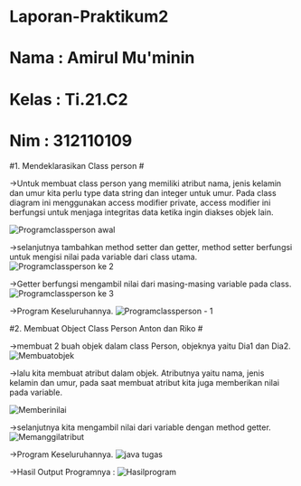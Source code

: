 # Laporan-Praktikum2

# Nama  : Amirul Mu'minin
# Kelas : Ti.21.C2
# Nim   : 312110109

#1. Mendeklarasikan Class person #

->Untuk membuat class person yang memiliki atribut nama, jenis kelamin dan umur kita perlu type data string dan integer untuk umur.
Pada class diagram ini  menggunakan access modifier private, access modifier ini berfungsi untuk menjaga integritas data ketika ingin diakses objek lain. 

![Programclassperson awal](https://user-images.githubusercontent.com/116171779/198368757-aba30571-f949-4acc-bb2d-fb4daff5f468.jpg)

->selanjutnya  tambahkan method setter dan getter, method setter berfungsi untuk mengisi nilai pada variable dari class utama.
![Programclassperson ke 2](https://user-images.githubusercontent.com/116171779/198369112-a94706a3-bc38-4011-979b-1ee81825dfba.jpg)

->Getter berfungsi mengambil nilai dari masing-masing variable pada class.
![Programclassperson ke 3](https://user-images.githubusercontent.com/116171779/198369523-a137a6eb-08a7-4679-8c68-e6d823c66390.jpg)


->Program Keseluruhannya.
![Programclassperson - 1](https://user-images.githubusercontent.com/116171779/198370150-637370b6-be99-4108-ad43-d13607c38f97.jpg)


#2. Membuat Object Class Person Anton dan Riko #

->membuat 2 buah objek dalam class Person, objeknya yaitu Dia1 dan Dia2.
![Membuatobjek](https://user-images.githubusercontent.com/116171779/198371709-1d32c8be-dcc7-4a2b-b122-0867b7a5076f.jpg)

->lalu kita membuat atribut dalam objek. Atributnya yaitu nama, jenis kelamin dan umur, pada saat membuat atribut kita juga memberikan nilai pada variable.

![Memberinilai](https://user-images.githubusercontent.com/116171779/198372132-e59ac5d3-44ae-4bfd-bc83-4f36af7981c2.jpg)

->selanjutnya kita mengambil nilai dari variable dengan method getter.
![Memanggilatribut](https://user-images.githubusercontent.com/116171779/198371114-6ebd1fda-ee39-4292-87dd-85f4b3dbe9ca.jpg)

->Program Keseluruhannya.
![java tugas](https://user-images.githubusercontent.com/116171779/198370724-295c5a97-3dc7-46e8-9e41-59fb3c020652.jpg)


->Hasil Output Programnya :
![Hasilprogram](https://user-images.githubusercontent.com/116171779/198370908-ff5433a9-3196-42db-aa8a-c592e4755891.jpg)





